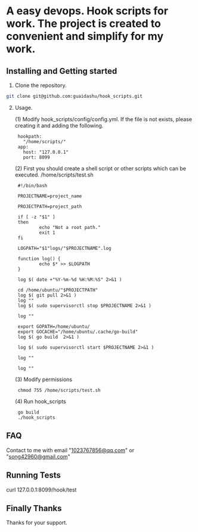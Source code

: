 # A easy devops. Hook scripts for work. The project is created to convenient and simplify for my work.

## Installing and Getting started

1. Clone the repository.

```bash
git clone git@github.com:guaidashu/hook_scripts.git
```

2. Usage.

    (1) Modify hook_scripts/config/config.yml. If the file is not exists, please creating it and adding the following.
    
        hookpath:
          "/home/scripts/"
        app:
          host: "127.0.0.1"
          port: 8099

    (2) First you should create a shell script or other scripts which can be executed. /home/scripts/test.sh
        
        #!/bin/bash
        
        PROJECTNAME=project_name
        
        PROJECTPATH=project_path
        
        if [ -z "$1" ]
        then
                echo "Not a root path."
                exit 1
        fi
        
        LOGPATH="$1"logs/"$PROJECTNAME".log
        
        function log() {
                echo $* >> $LOGPATH
        }
        
        log $( date +"%Y-%m-%d %H:%M:%S" 2>&1 )
        
        cd /home/ubuntu/"$PROJECTPATH"
        log $( git pull 2>&1 )
        log ""
        log $( sudo supervisorctl stop $PROJECTNAME 2>&1 )
        
        log ""
        
        export GOPATH=/home/ubuntu/
        export GOCACHE="/home/ubuntu/.cache/go-build"
        log $( go build  2>&1 )
        
        log $( sudo supervisorctl start $PROJECTNAME 2>&1 )
        
        log ""
        
        log ""
        
    (3) Modify permissions
    
        chmod 755 /home/scripts/test.sh
        
    (4) Run hook_scripts
    
        go build
        ./hook_scripts 
    
## FAQ

Contact to me with email "1023767856@qq.com" or "song42960@gmail.com"

## Running Tests

curl 127.0.0.1:8099/hook/test

## Finally Thanks

Thanks for your support.